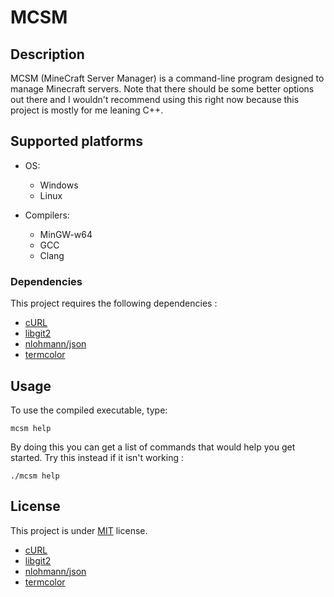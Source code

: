 # MCSM

## Description

MCSM (MineCraft Server Manager) is a command-line program designed to manage Minecraft servers. Note that there should be some better options out there and I wouldn't recommend using this right now because this project is mostly for me leaning C++.

## Supported platforms

* OS:
  * Windows
  * Linux

* Compilers:
  * MinGW-w64
  * GCC
  * Clang

### Dependencies

This project requires the following dependencies :

* [cURL](https://github.com/curl/curl)
* [libgit2](https://github.com/libgit2/libgit2)
* [nlohmann/json](https://github.com/nlohmann/json)
* [termcolor](https://github.com/ikalnytskyi/termcolor)

## Usage

To use the compiled executable, type:

    mcsm help

By doing this you can get a list of commands that would help you get started. Try this instead if it isn't working :

    ./mcsm help

## License

This project is under [MIT](LICENSE) license.

* [cURL](https://curl.se/docs/copyright.html)
* [libgit2](https://github.com/libgit2/libgit2/blob/main/COPYING)
* [nlohmann/json](https://github.com/nlohmann/json/blob/develop/LICENSE.MIT)
* [termcolor](https://github.com/ikalnytskyi/termcolor/LICENSE)